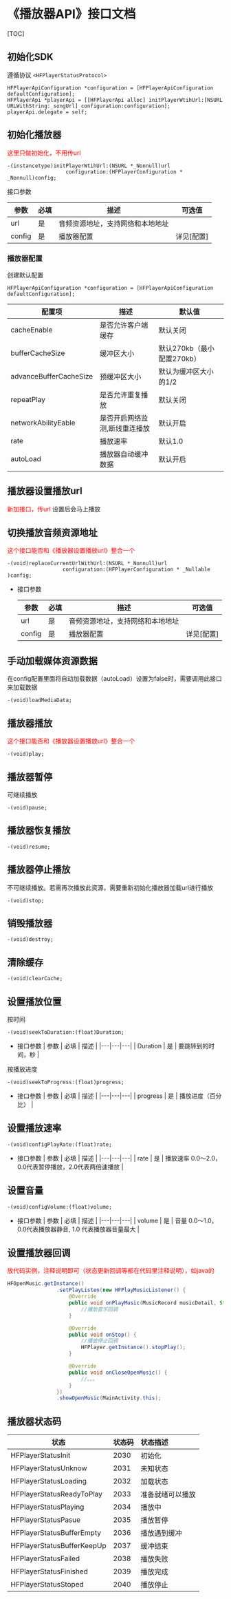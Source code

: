 # 《播放器API》接口文档

[TOC]
## 初始化SDK
遵循协议 `<HFPlayerStatusProtocol>`

```objc
HFPlayerApiConfiguration *configuration = [HFPlayerApiConfiguration defaultConfiguration];
HFPlayerApi *playerApi = [[HFPlayerApi alloc] initPlayerWtihUrl:[NSURL URLWithString:_songUrl] configuration:configuration];
playerApi.delegate = self;
```

## 初始化播放器
<font color='#FF0000'>这里只做初始化，不用传url</font>

```objc
-(instancetype)initPlayerWtihUrl:(NSURL *_Nonnull)url 
                   configuration:(HFPlayerConfiguration * _Nonnull)config;
```
接口参数

| 参数 | 必填 | 描述 | 可选值 |
|---|---|---|---|
| url | 是 | 音频资源地址，支持网络和本地地址 | |
| config | 是 | 播放器配置 | 详见[配置] |

### 播放器配置

创建默认配置
```objc
HFPlayerApiConfiguration *configuration = [HFPlayerApiConfiguration defaultConfiguration];
```
| 配置项 | 描述 | 默认值 |
|---|---|---|
| cacheEnable | 是否允许客户端缓存 | 默认关闭 |
| bufferCacheSize | 缓冲区大小 | 默认270kb（最小配置270kb） |
| advanceBufferCacheSize | 预缓冲区大小 | 默认为缓冲区大小的1/2 |
| repeatPlay | 是否允许重复播放 | 默认关闭 |
| networkAbilityEable | 是否开启网络监测,断线重连播放 | 默认开启 |
| rate | 播放速率 | 默认1.0 |
| autoLoad | 播放器自动缓冲数据 | 默认开启 |

##  播放器设置播放url
<font color='#FF0000'>新加接口，传url</font>
设置后会马上播放


## 切换播放音频资源地址
<font color='#FF0000'>这个接口能否和《播放器设置播放url》整合一个</font>

```objc
-(void)replaceCurrentUrlWithUrl:(NSURL *_Nonnull)url 
                  configuration:(HFPlayerConfiguration * _Nullable )config;
```

- 接口参数
  
  | 参数 | 必填 | 描述 | 可选值 |
  |---|---|---|---|
  | url | 是 | 音频资源地址，支持网络和本地地址 | |
  | config | 是 | 播放器配置 | 详见[配置] |

## 手动加载媒体资源数据
在config配置里面将自动加载数据（autoLoad）设置为false时，需要调用此接口来加载数据
```objc
-(void)loadMediaData;
```

## 播放器播放
<font color='#FF0000'>这个接口能否和《播放器设置播放url》整合一个</font>

```objc
-(void)play;
```

## 播放器暂停
可继续播放
```objc
-(void)pause;
```

## 播放器恢复播放
```objc
-(void)resume;
```

## 播放器停止播放
不可继续播放。若需再次播放此资源，需要重新初始化播放器加载url进行播放
```objc
-(void)stop;
```
## 销毁播放器
```objc
-(void)destroy;
````
## 清除缓存
```objc
-(void)clearCache;
```

## 设置播放位置
按时间
```objc
-(void)seekToDuration:(float)Duration;
```

- 接口参数
| 参数 | 必填 | 描述 |
|---|---|---|
| Duration | 是 | 要跳转到的时间，秒 |

按播放进度
```objc
-(void)seekToProgress:(float)progress;
```
- 接口参数
| 参数 | 必填 | 描述 |
|---|---|---|
| progress | 是 | 播放进度（百分比） |

## 设置播放速率
```objc
-(void)configPlayRate:(float)rate;
```

- 接口参数
| 参数 | 必填 | 描述 |
|---|---|---|
| rate | 是 | 播放速率 0.0～2.0，0.0代表暂停播放，2.0代表两倍速播放 |

## 设置音量
```objc
-(void)configVolume:(float)volume;
```

- 接口参数
| 参数 | 必填 | 描述 |
|---|---|---|
| volume | 是 | 音量  0.0～1.0，0.0代表播放器静音, 1.0 代表播放器音量最大 |

## 设置播放器回调
<font color='#FF0000'>放代码实例，注释说明即可（状态更新回调等都在代码里注释说明），如java的</font>

```java
HFOpenMusic.getInstance()
                .setPlayListen(new HFPlayMusicListener() {
                    @Override
                    public void onPlayMusic(MusicRecord musicDetail, String url) {
                        //播放音乐回调
                    }

                    @Override
                    public void onStop() {
                        //播放停止回调
                        HFPlayer.getInstance().stopPlay();
                    }

                    @Override
                    public void onCloseOpenMusic() {
                        //。。。
                    }
                })
                .showOpenMusic(MainActivity.this);
```




## 播放器状态码

| 状态 | 状态码 | 状态描述 |
|----------|:--------|:-------- |
| HFPlayerStatusInit | 2030 | 初始化 |
| HFPlayerStatusUnknow | 2031 | 未知状态 |
| HFPlayerStatusLoading | 2032 | 加载状态 |
| HFPlayerStatusReadyToPlay | 2033 | 准备就绪可以播放 |
| HFPlayerStatusPlaying | 2034 | 播放中 |
| HFPlayerStatusPasue | 2035 | 播放暂停 |
| HFPlayerStatusBufferEmpty | 2036 | 播放遇到缓冲 |
| HFPlayerStatusBufferKeepUp | 2037 | 缓冲结束 |
| HFPlayerStatusFailed | 2038 | 播放失败 |
| HFPlayerStatusFinished | 2039 | 播放完成 |
| HFPlayerStatusStoped | 2040 | 播放停止 |

